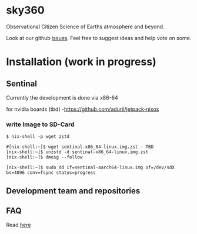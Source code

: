 # sky360
Observational Citizen Science of Earths atmosphere and beyond.

Look at our github [issues](https://github.com/Sky360-Repository/sky360/issues).
Feel free to suggest ideas and help vote on some. 

# Installation (work in progress)

## Sentinal
Currently the development is done via x86-64

for nvidia boards (tbd) -https://github.com/aduril/jetpack-nixos

### write Image to SD-Card

```shell-session
$ nix-shell -p wget zstd

#[nix-shell:~]$ wget sentinal-x86_64-linux.img.zst - TBD
[nix-shell:~]$ unzstd -d sentinal-x86_64-linux.img.zst
[nix-shell:~]$ dmesg --follow
```
```console
[nix-shell:~]$ sudo dd if=sentinal-aarch64-linux.img of=/dev/sdX bs=4096 conv=fsync status=progress
```

## Development team and repositories

## FAQ

Read [here](./FAQ.md)

